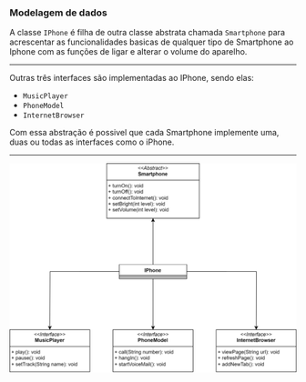 ### Modelagem de dados

A classe ```IPhone``` é filha de outra classe abstrata chamada ```Smartphone``` para acrescentar as funcionalidades basicas de qualquer tipo de Smartphone ao Iphone com as funções de ligar e alterar o volume do aparelho.

---

Outras três interfaces são implementadas ao IPhone, sendo elas:

- ```MusicPlayer```
- ```PhoneModel```
- ```InternetBrowser```

Com essa abstração é possivel que cada Smartphone implemente uma, duas ou todas as interfaces como o iPhone.

---

![alt text](./iphone.drawio.svg)